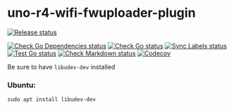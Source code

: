 # uno-r4-wifi-fwuploader-plugin

[![Release status](https://github.com/arduino/uno-r4-wifi-fwuploader-plugin/actions/workflows/release-go-task.yml/badge.svg)](https://github.com/arduino/uno-r4-wifi-fwuploader-plugin/actions/workflows/release-go-task.yml)

[![Check Go Dependencies status](https://github.com/arduino/uno-r4-wifi-fwuploader-plugin/actions/workflows/check-go-dependencies-task.yml/badge.svg)](https://github.com/arduino/uno-r4-wifi-fwuploader-plugin/actions/workflows/check-go-dependencies-task.yml)
[![Check Go status](https://github.com/arduino/uno-r4-wifi-fwuploader-plugin/actions/workflows/check-go-task.yml/badge.svg)](https://github.com/arduino/uno-r4-wifi-fwuploader-plugin/actions/workflows/check-go-task.yml)
[![Sync Labels status](https://github.com/arduino/uno-r4-wifi-fwuploader-plugin/actions/workflows/sync-labels.yml/badge.svg)](https://github.com/arduino/fwuploader-plugin-helper/actions/workflows/sync-labels.yml)
[![Test Go status](https://github.com/arduino/uno-r4-wifi-fwuploader-plugin/actions/workflows/test-go-task.yml/badge.svg)](https://github.com/arduino/uno-r4-wifi-fwuploader-plugin/actions/workflows/test-go-task.yml)
[![Check Markdown status](https://github.com/arduino/uno-r4-wifi-fwuploader-plugin/actions/workflows/check-markdown-task.yml/badge.svg)](https://github.com/arduino/uno-r4-wifi-fwuploader-plugin/actions/workflows/check-markdown-task.yml)
[![Codecov](https://codecov.io/gh/arduino/uno-r4-wifi-fwuploader-plugin/branch/main/graph/badge.svg)](https://codecov.io/gh/arduino/uno-r4-wifi-fwuploader-plugin)

Be sure to have `libudev-dev` installed

### Ubuntu:

`sudo apt install libudev-dev`
